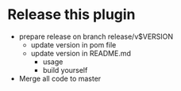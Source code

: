 # Release this plugin

* prepare release on branch release/v$VERSION
    * update version in pom file
    * update version in README.md
        * usage
        * build yourself
* Merge all code to master